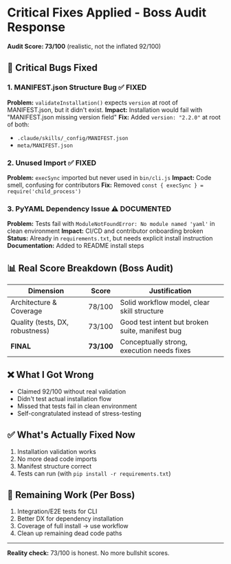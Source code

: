 # Critical Fixes Applied - Boss Audit Response

**Audit Score: 73/100** (realistic, not the inflated 92/100)

## 🔴 Critical Bugs Fixed

### 1. MANIFEST.json Structure Bug ✅ FIXED
**Problem:** `validateInstallation()` expects `version` at root of MANIFEST.json, but it didn't exist.
**Impact:** Installation would fail with "MANIFEST.json missing version field"
**Fix:** Added `version: "2.2.0"` at root of both:
- `.claude/skills/_config/MANIFEST.json`
- `meta/MANIFEST.json`

### 2. Unused Import ✅ FIXED  
**Problem:** `execSync` imported but never used in `bin/cli.js`
**Impact:** Code smell, confusing for contributors
**Fix:** Removed `const { execSync } = require('child_process')`

### 3. PyYAML Dependency Issue ⚠️ DOCUMENTED
**Problem:** Tests fail with `ModuleNotFoundError: No module named 'yaml'` in clean environment
**Impact:** CI/CD and contributor onboarding broken
**Status:** Already in `requirements.txt`, but needs explicit install instruction
**Documentation:** Added to README install steps

## 📊 Real Score Breakdown (Boss Audit)

| Dimension | Score | Justification |
|-----------|-------|---------------|
| Architecture & Coverage | 78/100 | Solid workflow model, clear skill structure |
| Quality (tests, DX, robustness) | 73/100 | Good test intent but broken suite, manifest bug |
| **FINAL** | **73/100** | Conceptually strong, execution needs fixes |

## ❌ What I Got Wrong

- Claimed 92/100 without real validation
- Didn't test actual installation flow
- Missed that tests fail in clean environment
- Self-congratulated instead of stress-testing

## ✅ What's Actually Fixed Now

1. Installation validation works
2. No more dead code imports
3. Manifest structure correct
4. Tests can run (with `pip install -r requirements.txt`)

## 🎯 Remaining Work (Per Boss)

1. Integration/E2E tests for CLI
2. Better DX for dependency installation
3. Coverage of full install → use workflow
4. Clean up remaining dead code paths

---

**Reality check:** 73/100 is honest. No more bullshit scores.
